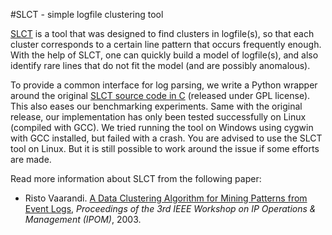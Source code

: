 #SLCT - simple logfile clustering tool

[SLCT](http://ristov.github.io/slct/) is a tool that was designed to find clusters in logfile(s), so that each cluster corresponds to a certain line pattern that occurs frequently enough. With the help of SLCT, one can quickly build a model of logfile(s), and also identify rare lines that do not fit the model (and are possibly anomalous).

To provide a common interface for log parsing, we write a Python wrapper around the original [SLCT source code in C](http://ristov.github.io/slct/slct-0.05.tar.gz) (released under GPL license). This also eases our benchmarking experiments. Same with the original release, our implementation has only been tested successfully on Linux (compiled with GCC). We tried running the tool on Windows using cygwin with GCC installed, but failed with a crash. You are advised to use the SLCT tool on Linux. But it is still possible to work around the issue if some efforts are made. 

Read more information about SLCT from the following paper:
+ Risto Vaarandi. [A Data Clustering Algorithm for Mining Patterns from Event Logs](http://www.quretec.com/u/vilo/edu/2003-04/DM_seminar_2003_II/ver1/P12/slct-ipom03-web.pdf), *Proceedings of the 3rd IEEE Workshop on IP Operations & Management (IPOM)*, 2003.

